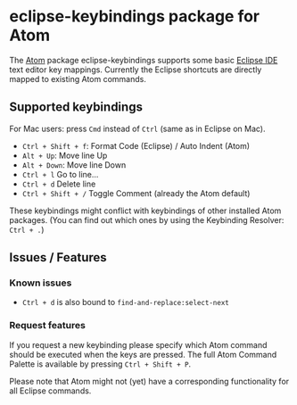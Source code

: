 # eclipse-keybindings package for Atom

The [Atom](https://atom.io/) package eclipse-keybindings supports some basic [Eclipse IDE](https://eclipse.org/) text editor key mappings. Currently the Eclipse shortcuts are directly mapped to existing Atom commands.

## Supported keybindings

For Mac users: press `Cmd` instead of `Ctrl` (same as in Eclipse on Mac).

* `Ctrl + Shift + f`: Format Code (Eclipse) / Auto Indent (Atom)
* `Alt + Up`: Move line Up
* `Alt + Down`: Move line Down
* `Ctrl + l` Go to line...
* `Ctrl + d` Delete line
* `Ctrl + Shift + /` Toggle Comment (already the Atom default)

These keybindings might conflict with keybindings of other installed Atom packages. (You can find out which ones by using the Keybinding Resolver: `Ctrl + .`)

## Issues / Features

### Known issues
* `Ctrl + d` is also bound to `find-and-replace:select-next`

### Request features
If you request a new keybinding please specify which Atom command should be executed when the keys are pressed. The full Atom Command Palette is available by pressing `Ctrl + Shift + P`.

Please note that Atom might not (yet) have a corresponding functionality for all Eclipse commands.
